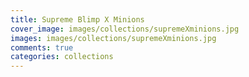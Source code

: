 ```yaml
---
title: Supreme Blimp X Minions
cover_image: images/collections/supremeXminions.jpg
images: images/collections/supremeXminions.jpg
comments: true
categories: collections
---
```


